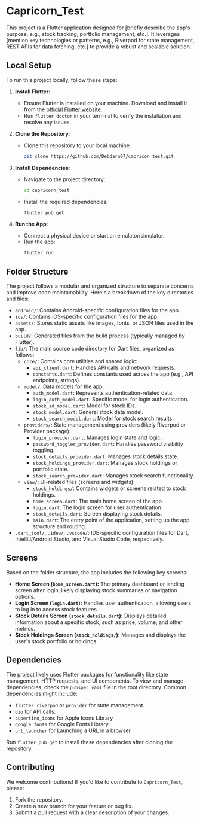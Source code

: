 # Capricorn_Test

This project is a Flutter application designed for [briefly describe the app's purpose, e.g., stock tracking, portfolio management, etc.]. It leverages [mention key technologies or patterns, e.g., Riverpod for state management, REST APIs for data fetching, etc.] to provide a robust and scalable solution.

## Local Setup

To run this project locally, follow these steps:

1.  **Install Flutter**:
    * Ensure Flutter is installed on your machine. Download and install it from the [official Flutter website](https://flutter.dev/docs/get-started/install).
    * Run `flutter doctor` in your terminal to verify the installation and resolve any issues.

2.  **Clone the Repository**:
    * Clone this repository to your local machine:
        ```bash
        git clone https://github.com/Debdaru07/capricon_test.git
        ```

3.  **Install Dependencies**:
    * Navigate to the project directory:
        ```bash
        cd capricorn_test
        ```
    * Install the required dependencies:
        ```bash
        flutter pub get
        ```

4.  **Run the App**:
    * Connect a physical device or start an emulator/simulator.
    * Run the app:
        ```bash
        flutter run
        ```

## Folder Structure

The project follows a modular and organized structure to separate concerns and improve code maintainability. Here's a breakdown of the key directories and files:

* `android/`: Contains Android-specific configuration files for the app.
* `ios/`: Contains iOS-specific configuration files for the app.
* `assets/`: Stores static assets like images, fonts, or JSON files used in the app.
* `build/`: Generated files from the build process (typically managed by Flutter).
* `lib/`: The main source code directory for Dart files, organized as follows:
    * `core/`: Contains core utilities and shared logic:
        * `api_client.dart`: Handles API calls and network requests.
        * `constants.dart`: Defines constants used across the app (e.g., API endpoints, strings).
    * `model/`: Data models for the app:
        * `auth_model.dart`: Represents authentication-related data.
        * `login_auth_model.dart`: Specific model for login authentication.
        * `stock_id_model.dart`: Model for stock IDs.
        * `stock_model.dart`: General stock data model.
        * `stock_search_model.dart`: Model for stock search results.
    * `providers/`: State management using providers (likely Riverpod or Provider package):
        * `login_provider.dart`: Manages login state and logic.
        * `password_toggler_provider.dart`: Handles password visibility toggling.
        * `stock_details_provider.dart`: Manages stock details state.
        * `stock_holdings_provider.dart`: Manages stock holdings or portfolio state.
        * `stock_search_provider.dart`: Manages stock search functionality.
    * `view/`: UI-related files (screens and widgets):
        * `stock_holdings/`: Contains widgets or screens related to stock holdings.
        * `home_screen.dart`: The main home screen of the app.
        * `login.dart`: The login screen for user authentication.
        * `stock_details.dart`: Screen displaying stock details.
        * `main.dart`: The entry point of the application, setting up the app structure and routing.
* `.dart_tool/`, `.idea/`, `.vscode/`: IDE-specific configuration files for Dart, IntelliJ/Android Studio, and Visual Studio Code, respectively.

## Screens

Based on the folder structure, the app includes the following key screens:

* **Home Screen (`home_screen.dart`):** The primary dashboard or landing screen after login, likely displaying stock summaries or navigation options.
* **Login Screen (`login.dart`):** Handles user authentication, allowing users to log in to access stock features.
* **Stock Details Screen (`stock_details.dart`):** Displays detailed information about a specific stock, such as price, volume, and other metrics.
* **Stock Holdings Screen (`stock_holdings/`):** Manages and displays the user's stock portfolio or holdings.

## Dependencies

The project likely uses Flutter packages for functionality like state management, HTTP requests, and UI components. To view and manage dependencies, check the `pubspec.yaml` file in the root directory. Common dependencies might include:

* `flutter_riverpod` or `provider` for state management.
* `dio` for API calls.
* `cupertino_icons` for Apple Icons Library 
* `google_fonts` for Google Fonts Library
* `url_launcher` for Launching a URL in a browser

Run `flutter pub get` to install these dependencies after cloning the repository.

## Contributing

We welcome contributions! If you'd like to contribute to `Capricorn_Test`, please:

1.  Fork the repository.
2.  Create a new branch for your feature or bug fix.
3.  Submit a pull request with a clear description of your changes.